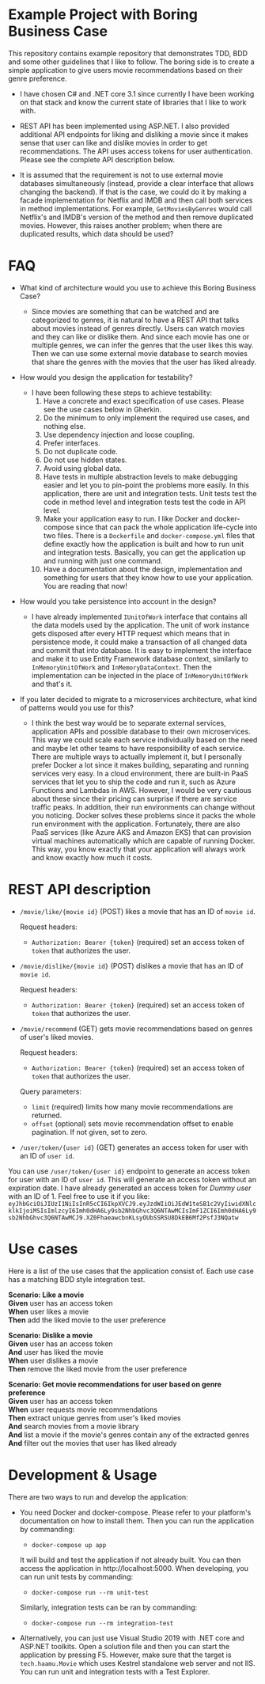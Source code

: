 Example Project with Boring Business Case
====

This repository contains example repository that demonstrates TDD, BDD and some other guidelines that I like to follow.
The boring side is to create a simple application to give users movie recommendations based on their genre preference.

- I have chosen C# and .NET core 3.1 since currently I have been working on that stack and know the current state of libraries that I like to work with.

- REST API has been implemented using ASP.NET. I also provided additional API endpoints for liking and disliking a movie since it makes sense that user can like and dislike movies in order to get recommendations. The API uses access tokens for user authentication. Please see the complete API description below.

- It is assumed that the requirement is not to use external movie databases simultaneously (instead, provide a clear interface that allows changing the backend). If that is the case, we could do it by making a facade implementation for Netflix and IMDB and then call both services in method implementations. For example, `GetMoviesByGenres` would call Netflix's and IMDB's version of the method and then remove duplicated movies. However, this raises another problem; when there are duplicated results, which data should be used?


FAQ
===

- What kind of architecture would you use to achieve this Boring Business Case?
  - Since movies are something that can be watched and are categorized to genres, it is natural to have a REST API that talks about movies instead of genres directly. Users can watch movies and they can like or dislike them. And since each movie has one or multiple genres, we can infer the genres that the user likes this way. Then we can use some external movie database to search movies that share the genres with the movies that the user has liked already.

- How would you design the application for testability?
  - I have been following these steps to achieve testability:
    1. Have a concrete and exact specification of use cases. Please see the use cases below in Gherkin.
    2. Do the minimum to only implement the required use cases, and nothing else.
    3. Use dependency injection and loose coupling.
    4. Prefer interfaces.
    5. Do not duplicate code.
    6. Do not use hidden states.
    7. Avoid using global data.
    8. Have tests in multiple abstraction levels to make debugging easier and let you to pin-point the problems more easily. In this application, there are unit and integration tests. Unit tests test the code in method level and integration tests test the code in API level.
    9. Make your application easy to run. I like Docker and docker-compose since that can pack the whole application life-cycle into two files. There is a `Dockerfile` and `docker-compose.yml` files that define exactly how the application is built and how to run unit and integration tests. Basically, you can get the application up and running with just one command.
    10. Have a documentation about the design, implementation and something for users that they know how to use your application. You are reading that now!

- How would you take persistence into account in the design?
  - I have already implemented `IUnitOfWork` interface that contains all the data models used by the application. The unit of work instance gets disposed after every HTTP request which means that in persistence mode, it could make a transaction of all changed data and commit that into database. It is easy to implement the interface and make it to use Entity Framework database context, similarly to `InMemoryUnitOfWork` and `InMemoryDataContext`. Then the implementation can be injected in the place of `InMemoryUnitOfWork` and that's it.

- If you later decided to migrate to a microservices architecture, what kind of patterns would you use for this?
  - I think the best way would be to separate external services, application APIs and possible database to their own microservices. This way we could scale each service individually based on the need and maybe let other teams to have responsibility of each service. There are multiple ways to actually implement it, but I personally prefer Docker a lot since it makes building, separating and running services very easy. In a cloud environment, there are built-in PaaS services that let you to ship the code and run it, such as Azure Functions and Lambdas in AWS. However, I would be very cautious about these since their pricing can surprise if there are service traffic peaks. In addition, their run environments can change without you noticing. Docker solves these problems since it packs the whole run environment with the application. Fortunately, there are also PaaS services (like Azure AKS and Amazon EKS) that can provision virtual machines automatically which are capable of running Docker. This way, you know exactly that your application will always work and know exactly how much it costs.


REST API description
===

- `/movie/like/{movie id}` (POST) likes a movie that has an ID of `movie id`.

  Request headers:
  - `Authorization: Bearer {token}` (required) set an access token of `token` that authorizes the user.

- `/movie/dislike/{movie id}` (POST) dislikes a movie that has an ID of `movie id`.

  Request headers:
  - `Authorization: Bearer {token}` (required) set an access token of `token` that authorizes the user.

- `/movie/recommend` (GET) gets movie recommendations based on genres of user's liked movies.

  Request headers:
  - `Authorization: Bearer {token}` (required) set an access token of `token` that authorizes the user.

  Query parameters:
  - `limit` (required) limits how many movie recommendations are returned.
  - `offset` (optional) sets movie recommendation offset to enable pagination. If not given, set to zero.

- `/user/token/{user id}` (GET) generates an access token for user with an ID of `user id`.


You can use `/user/token/{user id}` endpoint to generate an access token for user with an ID of `user id`. This will generate an access token without an expiration date. I have already generated an access token for _Dummy user_ with an ID of 1. Feel free to use it if you like: `eyJhbGciOiJIUzI1NiIsInR5cCI6IkpXVCJ9.eyJzdWIiOiJEdW1teSB1c2VyIiwidXNlcklkIjoiMSIsImlzcyI6Imh0dHA6Ly9sb2NhbGhvc3Q6NTAwMCIsImF1ZCI6Imh0dHA6Ly9sb2NhbGhvc3Q6NTAwMCJ9.XZ0FhaeawcbnKLsyOUbSSRSU8DkEB6Mf2PsfJ3NQatw
`

Use cases
===

Here is a list of the use cases that the application consist of. Each use case has a matching BDD style integration test.

**Scenario: Like a movie**\
**Given** user has an access token\
**When** user likes a movie\
**Then** add the liked movie to the user preference

**Scenario: Dislike a movie**\
**Given** user has an access token\
  **And** user has liked the movie\
**When** user dislikes a movie\
**Then** remove the liked movie from the user preference

**Scenario: Get movie recommendations for user based on genre preference**\
**Given** user has an access token\
**When** user requests movie recommendations\
**Then** extract unique genres from user's liked movies\
 **And** search movies from a movie library\
 **And** list a movie if the movie's genres contain any of the extracted genres\
 **And** filter out the movies that user has liked already


Development & Usage
===

There are two ways to run and develop the application:
- You need Docker and docker-compose. Please refer to your platform's documentation on how to install them. Then you can run the application by commanding:
  - `docker-compose up app`

  It will build and test the application if not already built. You can then access the application in http://localhost:5000. When developing, you can run unit tests by commanding:
  - `docker-compose run --rm unit-test`

  Similarly, integration tests can be ran by commanding:
  - `docker-compose run --rm integration-test`

- Alternatively, you can just use Visual Studio 2019 with .NET core and ASP.NET toolkits. Open a solution file and then you can start the application by pressing F5. However, make sure that the target is `tech.haamu.Movie` which uses Kestrel standalone web server and not IIS. You can run unit and integration tests with a Test Explorer.
